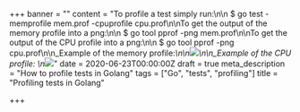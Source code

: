 +++
banner = ""
content = "To profile a test simply run:\n\n    $ go test -memprofile mem.prof -cpuprofile cpu.prof\n\nTo get the output of the memory profile into a png:\n\n    $ go tool pprof -png mem.prof\n\nTo get the output of the CPU profile into a png:\n\n    $ go tool pprof -png cpu.prof\n\n_Example of the memory profile:_\n\n![](/uploads/profile001.png)\n\n_Example of the CPU profile:  \n![](/uploads/profile002.png)_"
date = 2020-06-23T00:00:00Z
draft = true
meta_description = "How to profile tests in Golang"
tags = ["Go", "tests", "profiling"]
title = "Profiling tests in Golang"

+++
